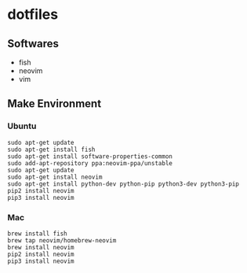 # dotfiles

## Softwares
- fish
- neovim
- vim

## Make Environment

### Ubuntu
```
sudo apt-get update
sudo apt-get install fish
sudo apt-get install software-properties-common
sudo add-apt-repository ppa:neovim-ppa/unstable
sudo apt-get update
sudo apt-get install neovim
sudo apt-get install python-dev python-pip python3-dev python3-pip
pip2 install neovim
pip3 install neovim
```

### Mac
```
brew install fish
brew tap neovim/homebrew-neovim
brew install neovim
pip2 install neovim
pip3 install neovim
```
